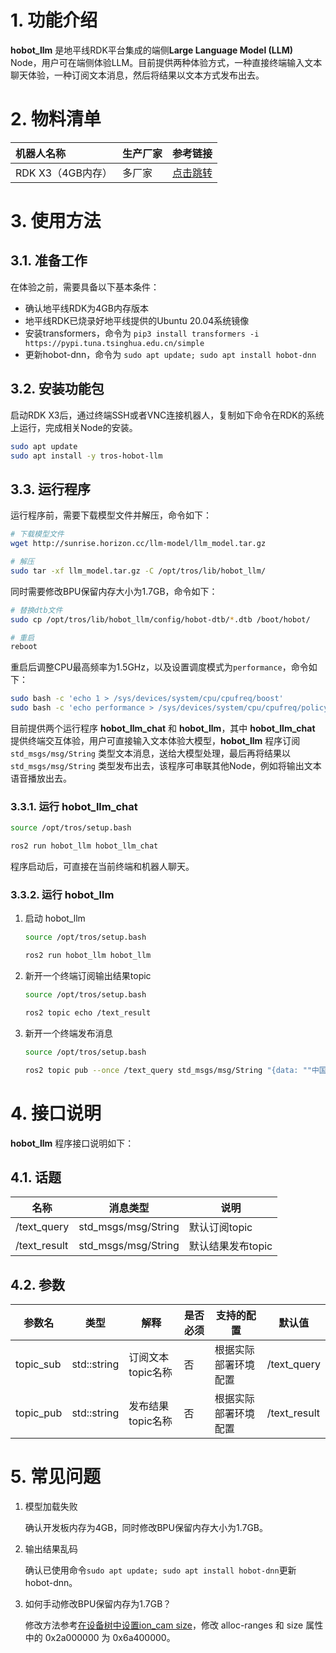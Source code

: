 # 1. 功能介绍

**hobot_llm** 是地平线RDK平台集成的端侧**Large Language Model (LLM)** Node，用户可在端侧体验LLM。目前提供两种体验方式，一种直接终端输入文本聊天体验，一种订阅文本消息，然后将结果以文本方式发布出去。

# 2. 物料清单

| 机器人名称        | 生产厂家 | 参考链接                                       |
| :---------------- | -------- | ---------------------------------------------- |
| RDK X3（4GB内存） | 多厂家   | [点击跳转](https://developer.horizon.cc/rdkx3) |

# 3. 使用方法

## 3.1. 准备工作

在体验之前，需要具备以下基本条件：

- 确认地平线RDK为4GB内存版本
- 地平线RDK已烧录好地平线提供的Ubuntu 20.04系统镜像
- 安装transformers，命令为 `pip3 install transformers -i https://pypi.tuna.tsinghua.edu.cn/simple`
- 更新hobot-dnn，命令为 `sudo apt update; sudo apt install hobot-dnn`

## 3.2. 安装功能包

启动RDK X3后，通过终端SSH或者VNC连接机器人，复制如下命令在RDK的系统上运行，完成相关Node的安装。

```bash
sudo apt update
sudo apt install -y tros-hobot-llm
```

## 3.3. 运行程序

运行程序前，需要下载模型文件并解压，命令如下：

```bash
# 下载模型文件
wget http://sunrise.horizon.cc/llm-model/llm_model.tar.gz

# 解压
sudo tar -xf llm_model.tar.gz -C /opt/tros/lib/hobot_llm/
```

同时需要修改BPU保留内存大小为1.7GB，命令如下：

```bash
# 替换dtb文件
sudo cp /opt/tros/lib/hobot_llm/config/hobot-dtb/*.dtb /boot/hobot/

# 重启
reboot
```

重启后调整CPU最高频率为1.5GHz，以及设置调度模式为`performance`，命令如下：

```bash
sudo bash -c 'echo 1 > /sys/devices/system/cpu/cpufreq/boost'
sudo bash -c 'echo performance > /sys/devices/system/cpu/cpufreq/policy0/scaling_governor'
```

目前提供两个运行程序 **hobot_llm_chat** 和 **hobot_llm**，其中 **hobot_llm_chat** 提供终端交互体验，用户可直接输入文本体验大模型，**hobot_llm** 程序订阅 `std_msgs/msg/String` 类型文本消息，送给大模型处理，最后再将结果以 `std_msgs/msg/String` 类型发布出去，该程序可串联其他Node，例如将输出文本语音播放出去。

### 3.3.1. 运行 hobot_llm_chat

```bash
source /opt/tros/setup.bash

ros2 run hobot_llm hobot_llm_chat
```

程序启动后，可直接在当前终端和机器人聊天。

### 3.3.2. 运行 hobot_llm

1. 启动 hobot_llm

    ```bash
    source /opt/tros/setup.bash

    ros2 run hobot_llm hobot_llm
    ```

2. 新开一个终端订阅输出结果topic

    ```bash
    source /opt/tros/setup.bash

    ros2 topic echo /text_result
    ```

3. 新开一个终端发布消息

    ```bash
    source /opt/tros/setup.bash

    ros2 topic pub --once /text_query std_msgs/msg/String "{data: ""中国的首都是哪里""}"
    ```

# 4. 接口说明

**hobot_llm** 程序接口说明如下：

## 4.1. 话题

| 名称        | 消息类型            | 说明              |
| ----------- | ------------------- | ----------------- |
| /text_query | std_msgs/msg/String | 默认订阅topic     |
| /text_result  | std_msgs/msg/String | 默认结果发布topic |

## 4.2. 参数

| 参数名    | 类型        | 解释              | 是否必须 | 支持的配置           | 默认值       |
| --------- | ----------- | ----------------- | -------- | -------------------- | ------------ |
| topic_sub | std::string | 订阅文本topic名称 | 否       | 根据实际部署环境配置 | /text_query  |
| topic_pub | std::string | 发布结果topic名称 | 否       | 根据实际部署环境配置 | /text_result |

# 5. 常见问题

1. 模型加载失败

    确认开发板内存为4GB，同时修改BPU保留内存大小为1.7GB。

2. 输出结果乱码

   确认已使用命令`sudo apt update; sudo apt install hobot-dnn`更新 hobot-dnn。

3. 如何手动修改BPU保留内存为1.7GB？

   修改方法参考[在设备树中设置ion_cam size](https://developer.horizon.ai/api/v1/fileData/documents_rdk/system_software_development/driver_develop_guide/18-Memory_Managment_zh_CN.html#ion-cam-size)，修改 alloc-ranges 和 size 属性中的 0x2a000000 为 0x6a400000。
